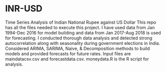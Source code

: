 # INR-USD 
Time Series Analysis of Indian National Rupee against US Dollar
This repo has all the files needed to execute this project. I have used data from Jan 1994-Dec 2016 for model building and data from Jan 2017-Aug 2018 is used for forecasting. I conducted thorough data analysis and detected strong autocorrelation along with seasonality during government elections in India.
Considered ARIMA, SARIMA, Naive, & Decomposition methods to build models and provided forecasts for future rates. Input files are maindatacsv.csv and forecastdata.csv. moneydata.R is the R script for analysis. 
